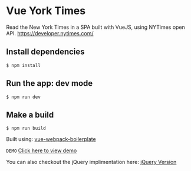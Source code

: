 # Vue York Times

Read the New York Times in a SPA built with VueJS, using NYTimes open API.
https://developer.nytimes.com/

## Install dependencies
```
$ npm install
```

## Run the app: dev mode
```
$ npm run dev
```

## Make a build
```
$ npm run build
```

Built using: [vue-webpack-boilerplate](https://github.com/vuejs-templates/webpack)

`DEMO` [Click here to view demo](http://themwebs.me/labs/nytimes-vuejs/)

You can also checkout the jQuery implimentation here: [jQuery Version](https://github.com/manidf/nytimes-jquery)
